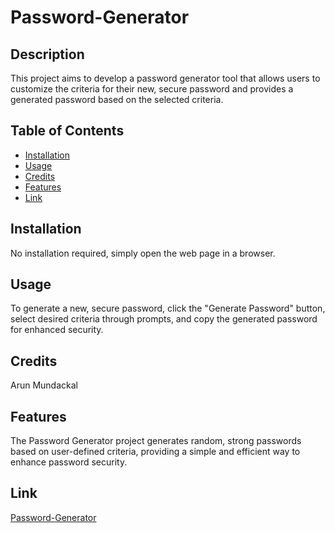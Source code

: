 # Password-Generator

## Description

This project aims to develop a password generator tool that allows users to customize the criteria for their new, secure password and provides a generated password based on the selected criteria.

## Table of Contents

- [Installation](#installation)
- [Usage](#usage)
- [Credits](#credits)
- [Features](#features)
- [Link](#link)

## Installation

No installation required, simply open the web page in a browser.

## Usage

To generate a new, secure password, click the "Generate Password" button, select desired criteria through prompts, and copy the generated password for enhanced security.

## Credits

Arun Mundackal

## Features

The Password Generator project generates random, strong passwords based on user-defined criteria, providing a simple and efficient way to enhance password security.

## Link
[Password-Generator](https://genjutsyou.github.io/Password-Generator/)
